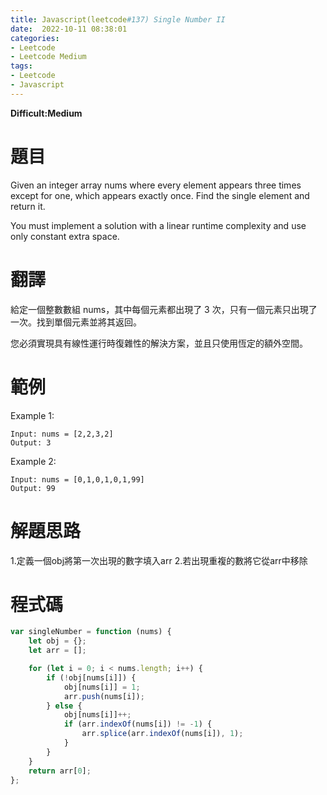 ```yaml
---
title: Javascript(leetcode#137) Single Number II
date:  2022-10-11 08:38:01
categories: 
- Leetcode 
- Leetcode Medium 
tags:
- Leetcode
- Javascript
---
```


**Difficult:Medium**



# 題目
Given an integer array nums where every element appears three times except for one, which appears exactly once. Find the single element and return it.

You must implement a solution with a linear runtime complexity and use only constant extra space.
<!--more-->


# 翻譯
給定一個整數數組 nums，其中每個元素都出現了 3 次，只有一個元素只出現了一次。找到單個元素並將其返回。

您必須實現具有線性運行時復雜性的解決方案，並且只使用恆定的額外空間。


# 範例

Example 1:

```
Input: nums = [2,2,3,2]
Output: 3
```

Example 2:

```
Input: nums = [0,1,0,1,0,1,99]
Output: 99
```

# 解題思路
1.定義一個obj將第一次出現的數字填入arr
2.若出現重複的數將它從arr中移除



# 程式碼
```Javascript
var singleNumber = function (nums) {
    let obj = {};
    let arr = [];

    for (let i = 0; i < nums.length; i++) {
        if (!obj[nums[i]]) {
            obj[nums[i]] = 1;
            arr.push(nums[i]);
        } else {
            obj[nums[i]]++;
            if (arr.indexOf(nums[i]) != -1) {
                arr.splice(arr.indexOf(nums[i]), 1);
            }
        }
    }
    return arr[0];
};
```